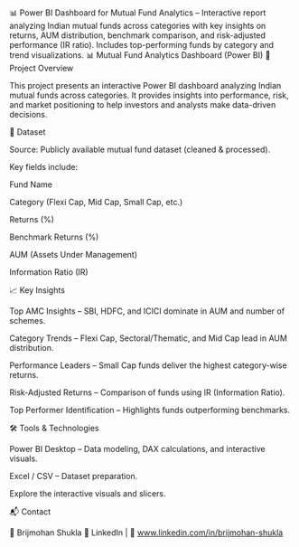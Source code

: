 📊 Power BI Dashboard for Mutual Fund Analytics – Interactive report analyzing Indian mutual funds across categories with key insights on returns, AUM distribution, benchmark comparison, and risk-adjusted performance (IR ratio). Includes top-performing funds by category and trend visualizations.
📊 Mutual Fund Analytics Dashboard (Power BI)
📌 Project Overview

This project presents an interactive Power BI dashboard analyzing Indian mutual funds across categories.
It provides insights into performance, risk, and market positioning to help investors and analysts make data-driven decisions.

📂 Dataset

Source: Publicly available mutual fund dataset (cleaned & processed).

Key fields include:

Fund Name

Category (Flexi Cap, Mid Cap, Small Cap, etc.)

Returns (%)

Benchmark Returns (%)

AUM (Assets Under Management)

Information Ratio (IR)

📈 Key Insights

Top AMC Insights – SBI, HDFC, and ICICI dominate in AUM and number of schemes.

Category Trends – Flexi Cap, Sectoral/Thematic, and Mid Cap lead in AUM distribution.

Performance Leaders – Small Cap funds deliver the highest category-wise returns.

Risk-Adjusted Returns – Comparison of funds using IR (Information Ratio).

Top Performer Identification – Highlights funds outperforming benchmarks.

🛠️ Tools & Technologies

Power BI Desktop – Data modeling, DAX calculations, and interactive visuals.

Excel / CSV – Dataset preparation.

Explore the interactive visuals and slicers.

📬 Contact

👤 Brijmohan Shukla
🔗 LinkedIn
 | 📧 www.linkedin.com/in/brijmohan-shukla
